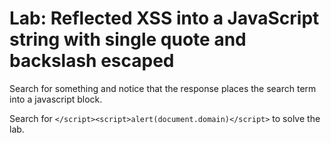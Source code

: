 # Lab: Reflected XSS into a JavaScript string with single quote and backslash escaped

Search for something and notice that the response places the search term into a javascript block.

Search for `</script><script>alert(document.domain)</script>` to solve the lab.